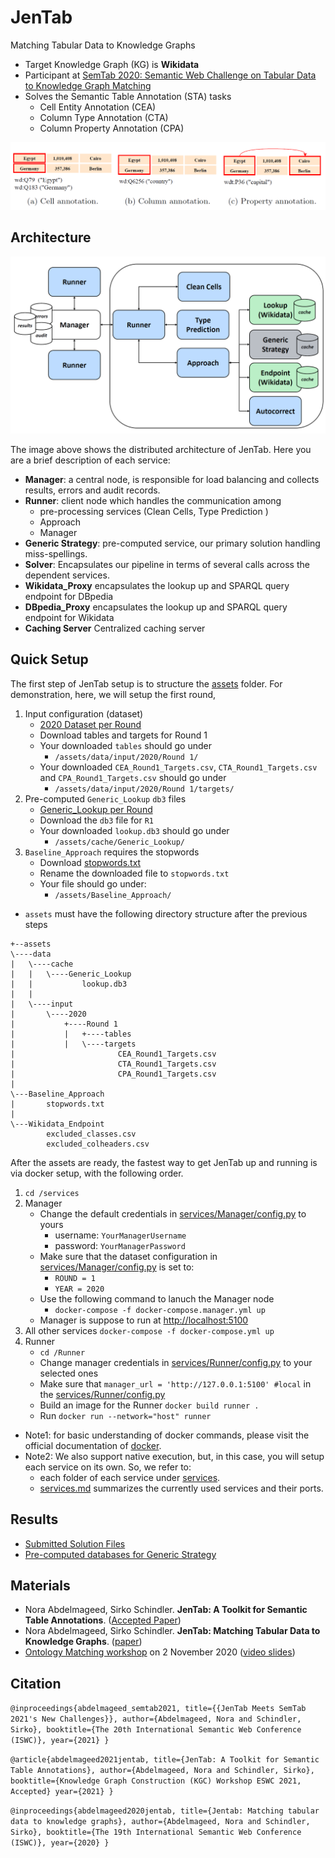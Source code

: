 # JenTab
Matching Tabular Data to Knowledge Graphs

* Target Knowledge Graph (KG) is **Wikidata**
* Participant at [SemTab 2020: Semantic Web Challenge on Tabular Data to Knowledge Graph Matching](https://www.cs.ox.ac.uk/isg/challenges/sem-tab/2020/index.html)
* Solves the Semantic Table Annotation (STA) tasks
    * Cell Entity Annotation (CEA)
    * Column Type Annotation (CTA)
    * Column Property Annotation (CPA)

![tasks image!](images/tasks.png)

## Architecture 
![architecture image!](images/architecture.png)

The image above shows the distributed architecture of JenTab. Here you are a brief description of each service:
* **Manager**: a central node, is responsible for load balancing and collects results, errors and audit records.
* **Runner**: client node which handles the communication among 
    * pre-processing services (Clean Cells, Type Prediction )
    * Approach 
    * Manager 
* **Generic Strategy**: pre-computed service, our primary solution handling miss-spellings. 
* **Solver**: Encapsulates our pipeline in terms of several calls across the dependent services.  
* **Wikidata_Proxy** encapsulates the lookup up and SPARQL query endpoint for DBpedia
* **DBpedia_Proxy** encapsulates the lookup up and SPARQL query endpoint for Wikidata
* **Caching Server** Centralized caching server 


## Quick Setup
The first step of JenTab setup is to structure the [assets](/assets) folder. 
For demonstration, here, we will setup the first round, 

1. Input configuration (dataset)
    * [2020 Dataset per Round](https://zenodo.org/record/4282879#.YIrI57UzZZg)
    * Download tables and targets for Round 1
    * Your downloaded ```tables``` should go under
        * `/assets/data/input/2020/Round 1/`
    * Your downloaded ``CEA_Round1_Targets.csv``, `CTA_Round1_Targets.csv` and `CPA_Round1_Targets.csv` should go under
        * `/assets/data/input/2020/Round 1/targets/`
2. Pre-computed `Generic_Lookup` `db3` files
    * [Generic_Lookup per Round](https://github.com/fusion-jena/JenTab_precomputed_lookup)
    * Download the `db3` file for `R1`
    * Your downloaded `lookup.db3` should go under
        * `/assets/cache/Generic_Lookup/`
3. `Baseline_Approach` requires the stopwords 
    * Download [stopwords.txt](https://gist.github.com/sebleier/554280)
    * Rename the downloaded file to `stopwords.txt`
    * Your file should go under:
        * `/assets/Baseline_Approach/`
* `assets` must have the following directory structure after the previous steps
````      
+--assets
\----data
|   \----cache
|   |   \----Generic_Lookup
|   |           lookup.db3
|   |           
|   \----input
|       \----2020
|           +----Round 1
|           |   +----tables
|           |   \----targets
|                       CEA_Round1_Targets.csv
|                       CTA_Round1_Targets.csv
|                       CPA_Round1_Targets.csv
|
\---Baseline_Approach
|       stopwords.txt
|       
\---Wikidata_Endpoint
        excluded_classes.csv
        excluded_colheaders.csv
````

After the assets are ready, the fastest way to get JenTab up and running is via docker setup, with the following order.

1. ```cd /services```
2. Manager  
    * Change the default credentials in [services/Manager/config.py](/services/Manager/config.py) to yours
        * username: ```YourManagerUsername```
        * password: ```YourManagerPassword```
    * Make sure that the dataset configuration in [services/Manager/config.py](/services/Manager/config.py) is set to:
        * `ROUND = 1` 
        * `YEAR = 2020`
    * Use the following command to lanuch the Manager node 
        * ```docker-compose -f docker-compose.manager.yml up ```
    * Manager is suppose to run at [http://localhost:5100](http://localhost:5100)   
3. All other services ```docker-compose -f docker-compose.yml up```
4. Runner 
    * ```cd /Runner```
    * Change manager credentials in [services/Runner/config.py](/services/Runner/config.py) to your selected ones
    * Make sure that `manager_url = 'http://127.0.0.1:5100' #local` in the [services/Runner/config.py](/services/Runner/config.py)
    * Build an image for the Runner ```docker build runner .```
    * Run ```docker run --network="host" runner```    
        
* Note1: for basic understanding of docker commands, please visit the official documentation of [docker](https://docs.docker.com/get-started/).
* Note2: We also support native execution, but, in this case, you will setup each service on its own. So, we refer to:
    * each folder of each service under [services](/services).
    * [services.md](services/Services.md) summarizes the currently used services and their ports. 


	
## Results

* [Submitted Solution Files](https://github.com/fusion-jena/JenTab_solution_files) 
* [Pre-computed databases for Generic Strategy](https://github.com/fusion-jena/JenTab_precomputed_lookup)

## Materials
* Nora Abdelmageed, Sirko Schindler. **JenTab: A Toolkit for Semantic Table Annotations**. ([Accepted Paper](https://openreview.net/pdf?id=aZUGsoLdpa))
* Nora Abdelmageed, Sirko Schindler. **JenTab: Matching Tabular Data to Knowledge Graphs**. ([paper](http://ceur-ws.org/Vol-2775/paper4.pdf))
* [Ontology Matching workshop](http://om2020.ontologymatching.org/#prg) on 2 November 2020 ([video slides](https://drive.google.com/file/d/1LZzb4x2ay_Vys0qLP4t3rjiwgv368RJ5/view)) 

## Citation 
`@inproceedings{abdelmageed_semtab2021,
  title={{JenTab Meets SemTab 2021's New Challenges}},
  author={Abdelmageed, Nora and Schindler, Sirko},
  booktitle={The 20th International Semantic Web Conference (ISWC)},
  year={2021}
}
`

`
@article{abdelmageed2021jentab,
  title={JenTab: A Toolkit for Semantic Table Annotations},
  author={Abdelmageed, Nora and Schindler, Sirko},
  booktitle={Knowledge Graph Construction (KGC) Workshop ESWC 2021, Accepted}
  year={2021}
}
`

`@inproceedings{abdelmageed2020jentab,
  title={Jentab: Matching tabular data to knowledge graphs},
  author={Abdelmageed, Nora and Schindler, Sirko},
  booktitle={The 19th International Semantic Web Conference (ISWC)},
  year={2020}
}
`
